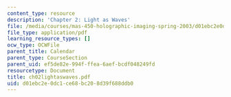 ```yaml
---
content_type: resource
description: 'Chapter 2: Light as Waves'
file: /media/courses/mas-450-holographic-imaging-spring-2003/d01ebc2e0dc1ce68bc208d39f688ddb0_ch02lightaswaves.pdf
file_type: application/pdf
learning_resource_types: []
ocw_type: OCWFile
parent_title: Calendar
parent_type: CourseSection
parent_uid: ef5de82e-994f-ffea-6aef-bcdf048249fd
resourcetype: Document
title: ch02lightaswaves.pdf
uid: d01ebc2e-0dc1-ce68-bc20-8d39f688ddb0
---
```

